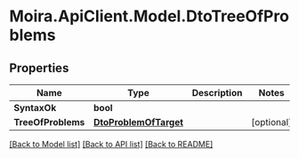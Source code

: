 # Moira.ApiClient.Model.DtoTreeOfProblems

## Properties

Name | Type | Description | Notes
------------ | ------------- | ------------- | -------------
**SyntaxOk** | **bool** |  | 
**TreeOfProblems** | [**DtoProblemOfTarget**](DtoProblemOfTarget.md) |  | [optional] 

[[Back to Model list]](../../README.md#documentation-for-models) [[Back to API list]](../../README.md#documentation-for-api-endpoints) [[Back to README]](../../README.md)


